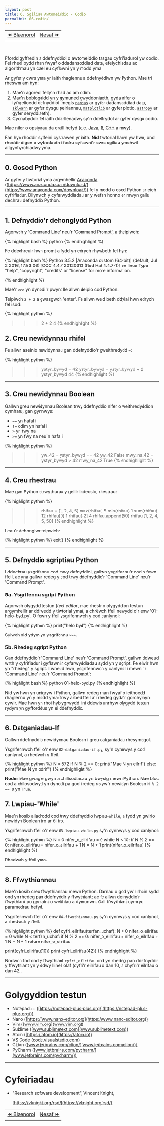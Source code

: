 ```yaml
---
layout: post
title: 6. Sgiliau Awtomeiddio - Codio
permalink: 06-codio/
---
```


<table align='center'>
<tr>
    <td><a href="/05-commandprompt/">&#x23EA; Blaenorol</a></td>
    <td><a href="/07-dogfennaeth/">Nesaf &#x23E9;</a></td>
</tr>
</table>
<br>

Ffordd gyffredin a ddefnyddiol o awtomeiddio tasgau cyfrifiadurol yw codio.
Fel rheol bydd rhan fwyaf o ddadansoddiad data, efelychiadau ac algorithmau yn
cael eu cyflawni yn y modd yma.

Ar gyfer y cwrs yma yr iaith rhaglennu a ddefnyddiwn yw Python.
Mae tri rheswm am hyn:
 
 1. Mae'n agored, felly'n rhad ac am ddim.
 2. Mae'n boblogaidd yn y gymuned gwyddoniaeth, gyda nifer o lyfrgelloedd
 defnyddiol (megis [`pandas`](https://pandas.pydata.org/) ar gyfer dadansoddiad
 data, [`sklearn`](http://scikit-learn.org/stable/) ar gyfer dysgu peiriannau,
 [`matplotlib`](https://matplotlib.org/) ar gyfer plotio,
 [`astropy`](http://www.astropy.org/) ar gyfer seryddiaeth).
 3. Cydnabyddir fel iaith ddarllenadwy sy'n ddelfrydol ar gyfer dysgu codio.

Mae nifer o opsiynau da eraill hefyd (e.e.
[Java](https://java.com/en/download/), [R](https://www.r-project.org/),
[C++](http://www.cplusplus.com/) a mwy).

Fan hyn rhoddir sylfeini cystrawen yr iaith.
**Nid** tiwtorial llawn yw hwn, ond rhoddir digon o wybodaeth i fedru cyflawni'r
cwrs sgiliau ymchwil ailgynhyrchiadwy yma.

---

## 0. Gosod Python

Ar gyfer y tiwtorial yma argymhellir
[Anaconda](https://www.anaconda.com/download/)
([https://www.anaconda.com/download/](https://www.anaconda.com/download/)) fel y
modd o osod Python ar eich cyfrifiadur.
Dilynwch y cyfarwyddiadau ar y wefan honno er mwyn gallu dechrau defnyddio
Python.

---

## 1. Defnyddio'r dehonglydd Python

Agorwch y 'Command Line' neu'r 'Command Prompt', a theipiwch:

{% highlight bash %}
python
{% endhighlight %}

Fe ddechreuir hwn promt a fydd yn edrych rhywbeth fel hyn:

{% highlight bash %}
Python 3.5.2 |Anaconda custom (64-bit)| (default, Jul  2 2016, 17:53:06) 
[GCC 4.4.7 20120313 (Red Hat 4.4.7-1)] on linux
Type "help", "copyright", "credits" or "license" for more information.
>>> 
{% endhighlight %}

Mae'r `>>>` yn dynodi'r pwynt lle allwn deipio cod Python.

Teipiwch `2 + 2` a gwasgwch 'enter'.
Fe allwn weld beth ddylai hwn edrych fel isod:

{% highlight python %}
>>> 2 + 2
4
{% endhighlight %}

## 2. Creu newidynnau rhifol

Fe allwn aseinio newidynnau gan ddefnyddio'r gweithredydd `=`:

{% highlight python %}
>>> ystyr_bywyd = 42
>>> ystyr_bywyd = ystyr_bywyd + 2
>>> ystyr_bywyd
44
{% endhighlight %}

---

## 3. Creu newidynnau Boolean

Gallwn greu newidynnau Boolean trwy ddefnyddio nifer o weithredyddion cymharu,
gan gynnwys:

- `==` yn hafal i
- `!=` ddim yn hafal i
- `>` yn fwy na
- `>=` yn fwy na neu'n hafal i

{% highlight python %}
>>> yw_42 = ystyr_bywyd == 42
>>> yw_42
False
>>> mwy_na_42 = ystyr_bywyd > 42
>>> mwy_na_42
True
{% endhighlight %}

---

## 4. Creu rhestrau

Mae gan Python strwythurau y gellir indecsio, rhestrau:

{% highlight python %}
>>> rhifau = [1, 2, 4, 5]
>>> max(rhifau)
5
>>> min(rhifau)
1
>>> sum(rhifau)
12
>>> rhifau[0]
1
>>> rhifau[-2]
4
>>> rhifau.append(50)
>>> rhifau
[1, 2, 4, 5, 50]
{% endhighlight %}

I cau'r dehonglwr teipwich:

{% highlight python %}
exit()
{% endhighlight %}

---

## 5. Defnyddio sgriptiau Python

I ddechrau ysgrifennu cod mwy defnyddiol, gallwn ysgrifennu'r cod o fewn ffeil,
ac yna gallwn redeg y cod trwy ddefnyddio'r 'Command Line' neu'r 'Command
Prompt'.


### 5a. Ysgrifennu sgript Python

Agorwch olygydd testun (*text editor*, mae rhestr o olygyddion testun
argymhellir ar ddiwedd y tiwtorial yma), a chrëwch ffeil newydd o'r enw
'01-helo-byd.py'.
O fewn y ffeil ysgrifennwch y cod canlynol:

{% highlight python %}
print("helo byd")
{% endhighlight %}

Sylwch nid ydym yn ysgrifennu `>>>`.

### 5b. Rhedeg sgript Python

Gan ddefnyddio'r 'Command Line' neu'r 'Command Prompt', gallwn ddweud wrth y
cyfrifiadur i gyflawni'r cyfarwyddiadau sydd yn y sgript.
Fe elwir hwn yn "rhedeg" y sgript.
I wneud hwn, ysgrifennwch y canlynol i mewn i'r 'Command Line' neu'r 'Command
Prompt':

{% highlight bash %}
python 01-helo-byd.py
{% endhighlight %}

Nid yw hwn yn unigryw i Python, gallwn redeg rhan fwyaf o ieithoedd rhaglennu
yn y modd yma: trwy arbed ffeil a'i rhedeg gyda'r gorchymyn cywir.
Mae hwn yn rhoi hyblygrwydd i ni ddewis unrhyw olygydd testun rydym yn
gyfforddus yn ei ddefnyddio.

---

## 6. Datganiadau-If

Gallwn ddefnyddio newidynnau Boolean i greu datganiadau rhesymegol.

Ysgrifennwch ffeil o'r enw `02-datganiadau-if.py`, sy'n cynnwys y cod canlynol,
a rhedwch y ffeil.

{% highlight python %}
N = 572
if N % 2 == 0:
    print("Mae N yn eilrif")
else:
    print("Mae N yn odrif")
{% endhighlight %}

**Noder** Mae gwagle gwyn a chilisodiadau yn bwysig mewn Python.
Mae bloc cod a chilosodwyd yn dynodi pa god i redeg *os* yw'r newidyn Boolean
`N % 2 == 0` yn `True`.

## 7. Lwpiau-'While'

Mae'n bosib ailadrodd cod trwy ddefnyddio lwpiau-`while`, a fydd yn gwirio
newidyn Boolean tro ar ôl tro.

Ysgrifennwch ffeil o'r enw `03-lwpiau-while.py` sy'n cynnwys y cod canlynol:

{% highlight python %}
N = 0
nifer_o_eilrifau = 0
while N < 10:
    if N % 2 == 0:
        nifer_o_eilrifau = nifer_o_eilrifau + 1
    N = N + 1
print(nifer_o_eilrifau)
{% endhighlight %}

Rhedwch y ffeil yma.

---

## 8. Ffwythiannau

Mae'n bosib creu ffwythiannau mewn Python.
Darnau o god yw'r rhain sydd ond yn rhedeg pan ddefnyddir y ffwythiant; ac fe
allwn defnyddio’r ffwythiant po gymaint o weithiau a dymunwn.
Gall ffwythiant cymryd paramedrau hefyd.

Ysgrifennwch ffeil o'r enw `04-ffwythiannau.py` sy'n cynnwys y cod canlynol, a
rhedwch y ffeil.

{% highlight python %}
def cyfri_eilrifau(terfan_uchaf):
    N = 0
    nifer_o_eilrifau = 0
    while N < terfan_uchaf:
        if N % 2 == 0:
            nifer_o_eilrifau = nifer_o_eilrifau + 1
        N = N + 1
    return nifer_o_eilrifau

print(cyfri_eilrifau(10))
print(cyfri_eilrifau(42))
{% endhighlight %}

Nodwch fod cod y ffwythiant `cyfri_eilrifau` ond yn rhedeg pan ddefnyddir y
ffwythiant yn y ddwy llinell olaf (cyfri'r eilrifau o dan 10, a chyfri'r
eilrifau o dan 42).

---

# Golygyddion testun

+ Notepad++ ([https://notepad-plus-plus.org/](https://notepad-plus-plus.org/))
+ Nano ([https://www.nano-editor.org](https://www.nano-editor.org))
+ Vim ([www.vim.org](www.vim.org))
+ Sublime ([www.sublimetext.com](www.sublimetext.com))
+ Atom ([https://atom.io](https://atom.io))
+ VS Code ([code.visualstudio.com](code.visualstudio.com))
+ CLion ([www.jetbrains.com/clion/](www.jetbrains.com/clion/))
+ PyCharm ([www.jetbrains.com/pycharm/](www.jetbrains.com/pycharm/))

---

# Cyfeiriadau

+ "Research software development", Vincent Knight,
  
  [https://vknight.org/rsd/](https://vknight.org/rsd/)

<table align='center'>
<tr>
    <td><a href="/05-commandprompt/">&#x23EA; Blaenorol</a></td>
    <td><a href="/07-dogfennaeth/">Nesaf &#x23E9;</a></td>
</tr>
</table>
